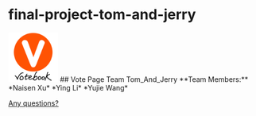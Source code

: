 # final-project-tom-and-jerry  
<img src="public/logo.png" width = "100" height = "100" />
## Vote Page  
Team Tom_And_Jerry  
**Team Members:**  
              *Naisen Xu*  
              *Ying Li*  
              *Yujie Wang*

<a href="mailto:liyi4@oregonstate.edu">Any questions?</a>
